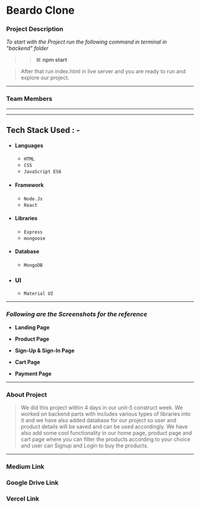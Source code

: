 # Beardo Clone

### Project Description

_To start with the Project run the following command in terminal in "backend" folder_

> > ⌘ **npm start**

> After that run index.html in live server and you are ready to run and explore our project.

---

### Team Members
<!-- 
- **[S](https://github.com/15VIKRANT)**
- **[Jagamohan Panda](https://github.com/Jagamohan-81)**
- **[Ritu Bankey](https://github.com/Ritu1011)**
- **[Vishal Vivare](https://github.com/vishalvivare)**
- **[Neelam Singh](https://github.com/Neelam2026)** -->

---

---

## Tech Stack Used : -

- #### Languages
  - `HTML`
  - `CSS`
  - `JavaScript ES6`
- #### Framework
  - `Node.Js`
  - `React`
- #### Libraries
  - `Express`
  - `mongoose`
- #### Database
  - `MongoDB`
- ### UI
  - `Material UI`

---

### _Following are the Screenshots for the reference_

- **Landing Page**
<!--   ![Landing Page](https://miro.medium.com/max/1400/1*Zuwc_r5ReiIC3-obVc3RWw.jpeg) -->

- **Product Page**

<!--   ![Landing Page](https://miro.medium.com/max/1400/1*S3T0tSTZCrZlOhspFJZSWw.jpeg) -->


- **Sign-Up & Sign-In Page**

<!--   ![Landing Page](https://miro.medium.com/max/1400/1*6x8JMbVZWqQyU9vub9Reyg.jpeg) -->


- **Cart Page**

<!--   ![Landing Page](https://miro.medium.com/max/875/0*qy8KRtpzkNYaFZ1N.png) -->

- **Payment Page**

<!--   ![Landing Page](https://miro.medium.com/max/875/0*ZP_AX1On72rY4QQN.png) -->

---

### About Project

> We did this project within 4 days in our unit-5 construct week. We worked on backend parts with includes various types of libraries into it and we have also added database for our project so user and product details will be saved and can be used accordingly. We have also add some cool functionality in our home page, product page and cart page where you can filter the products according to your choice and user can Signup and Login to buy the products.

---

### Medium Link



### Google Drive Link




### Vercel Link

